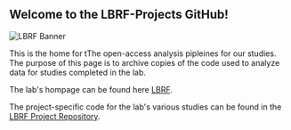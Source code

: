 ## Welcome to the LBRF-Projects GitHub!

![LBRF Banner](https://lbrfdalhousie.files.wordpress.com/2015/07/cropped-revised_header4.jpg)

This is the home for tThe open-access analysis pipleines for our studies. The purpose of this page is to archive copies of the code used to analyze data for studies completed in the lab.

The lab's hompage can be found here [LBRF](https://github.com/LBRF).

The project-specific code for the lab's various studies can be found in the [LBRF Project Repository](https://github.com/LBRF-Projects).
